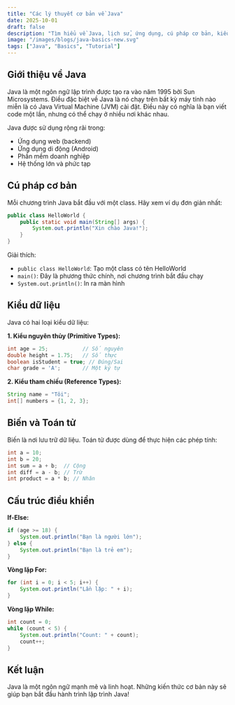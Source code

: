 ```yaml
---
title: "Các lý thuyết cơ bản về Java"
date: 2025-10-01
draft: false
description: "Tìm hiểu về Java, lịch sử, ứng dụng, cú pháp cơ bản, kiểu dữ liệu, biến, toán tử và cấu trúc điều khiển."
image: "/images/blogs/java-basics-new.svg"
tags: ["Java", "Basics", "Tutorial"]
---
```


## Giới thiệu về Java

Java là một ngôn ngữ lập trình được tạo ra vào năm 1995 bởi Sun Microsystems. Điều đặc biệt về Java là nó chạy trên bất kỳ máy tính nào miễn là có Java Virtual Machine (JVM) cài đặt. Điều này có nghĩa là bạn viết code một lần, nhưng có thể chạy ở nhiều nơi khác nhau.

Java được sử dụng rộng rãi trong:
- Ứng dụng web (backend)
- Ứng dụng di động (Android)
- Phần mềm doanh nghiệp
- Hệ thống lớn và phức tạp

## Cú pháp cơ bản

Mỗi chương trình Java bắt đầu với một class. Hãy xem ví dụ đơn giản nhất:

```java
public class HelloWorld {
    public static void main(String[] args) {
        System.out.println("Xin chào Java!");
    }
}
```

Giải thích:
- `public class HelloWorld`: Tạo một class có tên HelloWorld
- `main()`: Đây là phương thức chính, nơi chương trình bắt đầu chạy
- `System.out.println()`: In ra màn hình

## Kiểu dữ liệu

Java có hai loại kiểu dữ liệu:

**1. Kiểu nguyên thủy (Primitive Types):**
```java
int age = 25;           // Số nguyên
double height = 1.75;   // Số thực
boolean isStudent = true; // Đúng/Sai
char grade = 'A';       // Một ký tự
```

**2. Kiểu tham chiếu (Reference Types):**
```java
String name = "Tôi";
int[] numbers = {1, 2, 3};
```

## Biến và Toán tử

Biến là nơi lưu trữ dữ liệu. Toán tử được dùng để thực hiện các phép tính:

```java
int a = 10;
int b = 20;
int sum = a + b;  // Cộng
int diff = a - b; // Trừ
int product = a * b; // Nhân
```

## Cấu trúc điều khiển

**If-Else:**
```java
if (age >= 18) {
    System.out.println("Bạn là người lớn");
} else {
    System.out.println("Bạn là trẻ em");
}
```

**Vòng lặp For:**
```java
for (int i = 0; i < 5; i++) {
    System.out.println("Lần lặp: " + i);
}
```

**Vòng lặp While:**
```java
int count = 0;
while (count < 5) {
    System.out.println("Count: " + count);
    count++;
}
```

## Kết luận

Java là một ngôn ngữ mạnh mẽ và linh hoạt. Những kiến thức cơ bản này sẽ giúp bạn bắt đầu hành trình lập trình Java!

